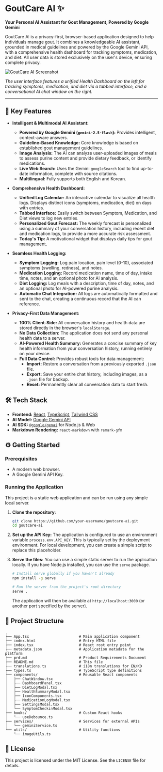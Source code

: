 # GoutCare AI ✨

**Your Personal AI Assistant for Gout Management, Powered by Google Gemini**

GoutCare AI is a privacy-first, browser-based application designed to help individuals manage gout. It combines a knowledgeable AI assistant, grounded in medical guidelines and powered by the Google Gemini API, with a comprehensive health dashboard for tracking symptoms, medication, and diet. All user data is stored exclusively on the user's device, ensuring complete privacy.

![GoutCare AI Screenshot](https://storage.googleapis.com/aip-dev-user-uploads/user-46549a75-1025-4591-95fd-2e70b22a2c17/57a75225-b467-4389-8b01-b5866162153c.png)

*The user interface features a unified Health Dashboard on the left for tracking symptoms, medication, and diet via a tabbed interface, and a conversational AI chat window on the right.*

---

## 🚀 Key Features

- **Intelligent & Multimodal AI Assistant:**
  - **Powered by Google Gemini (`gemini-2.5-flash`):** Provides intelligent, context-aware answers.
  - **Guideline-Based Knowledge:** Core knowledge is based on established gout management guidelines.
  - **Image Analysis:** The AI can analyze user-uploaded images of meals to assess purine content and provide dietary feedback, or identify medications.
  - **Live Web Search:** Uses the Gemini `googleSearch` tool to find up-to-date information, complete with source citations.
  - **Multilingual:** Fully supports both English and Korean.

- **Comprehensive Health Dashboard:**
  - **Unified Log Calendar:** An interactive calendar to visualize all health logs. Displays distinct icons (symptoms, medication, diet) on days with entries.
  - **Tabbed Interface:** Easily switch between Symptom, Medication, and Diet views to log new entries.
  - **Personalized Gout Forecast:** The weekly forecast is personalized using a summary of your conversation history, including recent diet and medication logs, to provide a more accurate risk assessment.
  - **Today's Tip:** A motivational widget that displays daily tips for gout management.

- **Seamless Health Logging:**
  - **Symptom Logging:** Log pain location, pain level (0-10), associated symptoms (swelling, redness), and notes.
  - **Medication Logging:** Record medication name, time of day, intake time, notes, and an optional photo for AI analysis.
  - **Diet Logging:** Log meals with a description, time of day, notes, and an optional photo for AI-powered purine analysis.
  - **Automatic Chat Integration:** All logs are automatically formatted and sent to the chat, creating a continuous record that the AI can reference.

- **Privacy-First Data Management:**
  - **100% Client-Side:** All conversation history and health data are stored directly in the browser's `localStorage`.
  - **No Data Collection:** The application does not send any personal health data to a server.
  - **AI-Powered Health Summary:** Generates a concise summary of key health information from your conversation history, running entirely on your device.
  - **Full Data Control:** Provides robust tools for data management:
    - **Import:** Restore a conversation from a previously exported `.json` file.
    - **Export:** Save your entire chat history, including images, as a `.json` file for backup.
    - **Reset:** Permanently clear all conversation data to start fresh.

## 🛠️ Tech Stack

- **Frontend:** [React](https://reactjs.org/), [TypeScript](https://www.typescriptlang.org/), [Tailwind CSS](https://tailwindcss.com/)
- **AI Model:** [Google Gemini API](https://ai.google.dev/)
- **AI SDK:** [`@google/genai`](https://www.npmjs.com/package/@google/genai) for Node.js & Web
- **Markdown Rendering:** `react-markdown` with `remark-gfm`

## ⚙️ Getting Started

### Prerequisites

- A modern web browser.
- A Google Gemini API Key.

### Running the Application

This project is a static web application and can be run using any simple local server.

1.  **Clone the repository:**
    ```bash
    git clone https://github.com/your-username/goutcare-ai.git
    cd goutcare-ai
    ```

2.  **Set up the API Key:**
    The application is configured to use an environment variable `process.env.API_KEY`. This is typically set by the deployment environment. For local development, you can create a simple script to replace this placeholder.

3.  **Serve the files:**
    You can use a simple static server to run the application locally. If you have Node.js installed, you can use the `serve` package.

    ```bash
    # Install serve globally if you haven't already
    npm install -g serve

    # Run the server from the project's root directory
    serve .
    ```
    The application will then be available at `http://localhost:3000` (or another port specified by the server).

## 📁 Project Structure

```
.
├── App.tsx                       # Main application component
├── index.html                    # Entry HTML file
├── index.tsx                     # React root entry point
├── metadata.json                 # Application metadata for the platform
├── prd.md                        # Product Requirements Document
├── README.md                     # This file
├── translations.ts               # i18n translations for EN/KO
├── types.ts                      # TypeScript type definitions
├── components/                   # Reusable React components
│   ├── ChatWindow.tsx
│   ├── DashboardPanel.tsx
│   ├── DietLogModal.tsx
│   ├── HealthSummaryModal.tsx
│   ├── IconComponents.tsx
│   ├── MedicationLogModal.tsx
│   ├── SettingsModal.tsx
│   └── SymptomCheckinModal.tsx
├── hooks/                        # Custom React hooks
│   └── useDebounce.ts
├── services/                     # Services for external APIs
│   └── geminiService.ts
└── utils/                        # Utility functions
    └── imageUtils.ts
```

## 📄 License

This project is licensed under the MIT License. See the `LICENSE` file for details.
